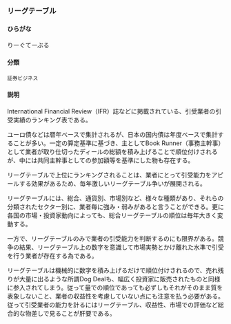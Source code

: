 <div style="display:none;">

## [あ行](securities-terms?id=あ行)
## [か行](securities-terms?id=か行)
## [さ行](securities-terms?id=さ行)
## [た行](securities-terms?id=た行)
## [な行](securities-terms?id=な行)
## [は行](securities-terms?id=は行)
## [ま行](securities-terms?id=ま行)
## [や行](securities-terms?id=や行)
## [ら行](securities-terms?id=ら行)

</div>

### リーグテーブル

#### ひらがな

りーぐてーぶる

#### 分類

`証券ビジネス`

#### 説明

International Financial Review（IFR）誌などに掲載されている、引受業者の引受実績のランキング表である。
 
ユーロ債などは暦年ベースで集計されるが、日本の国内債は年度ベースで集計することが多い。一定の算定基準に基づき、主としてBook Runner（事務主幹事）として業者が取り仕切ったディールの総額を積み上げることで順位付けされるが、中には共同主幹事としての参加額等を基準にした物も存在する。
 
リーグテーブルで上位にランキングされることは、業者にとって引受能力をアピールする効果があるため、毎年激しいリーグテーブル争いが展開される。
 
リーグテーブルには、総合、通貨別、市場別など、様々な種類があり、それらの分類されたセクター別に、業者毎に強み・弱みがあると言うことができる。更に各国の市場・投資家動向によっても、総合リーグテーブルの順位は毎年大きく変動する。
 
一方で、リーグテーブルのみで業者の引受能力を判断するのにも限界がある。競争の結果、リーグテーブル上の数字を意識して市場実勢とかけ離れた水準で引受を行う業者が存在する為である。
 
リーグテーブルは機械的に数字を積み上げるだけで順位付けされるので、売れ残りが大量に出るような所謂Dog Dealも、幅広く投資家に販売されたものと同様に参入されてしまう。従って量での順位であっても必ずしもそれがそのまま質を表象しないこと、業者の収益性を考慮していない点にも注意を払う必要がある。従って引受業者の能力を計るにはリーグテーブル、収益性、市場での評価など総合的な物差しで見ることが肝要である。

<div style="display:none;">

## [わ行](securities-terms?id=わ行)
## [英数字・記号](securities-terms?id=英数字・記号)

</div>

